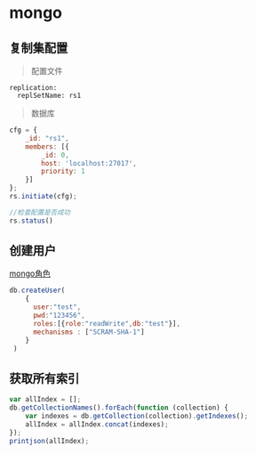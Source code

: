# mongo

## 复制集配置

> 配置文件

```text
replication:  
  replSetName: rs1  
```

> 数据库

```js
cfg = {
    _id: "rs1",
    members: [{
        _id: 0,
        host: 'localhost:27017',
        priority: 1
    }]
};  
rs.initiate(cfg);

//检查配置是否成功
rs.status()
```

## 创建用户

[mongo角色](https://docs.mongodb.com/manual/reference/built-in-roles/index.html)

```js
db.createUser(
    {
      user:"test",
      pwd:"123456",
      roles:[{role:"readWrite",db:"test"}],
      mechanisms : ["SCRAM-SHA-1"]
    }
 )
```

## 获取所有索引
```js
var allIndex = [];
db.getCollectionNames().forEach(function (collection) {
    var indexes = db.getCollection(collection).getIndexes();
    allIndex = allIndex.concat(indexes);
});
printjson(allIndex);
```
